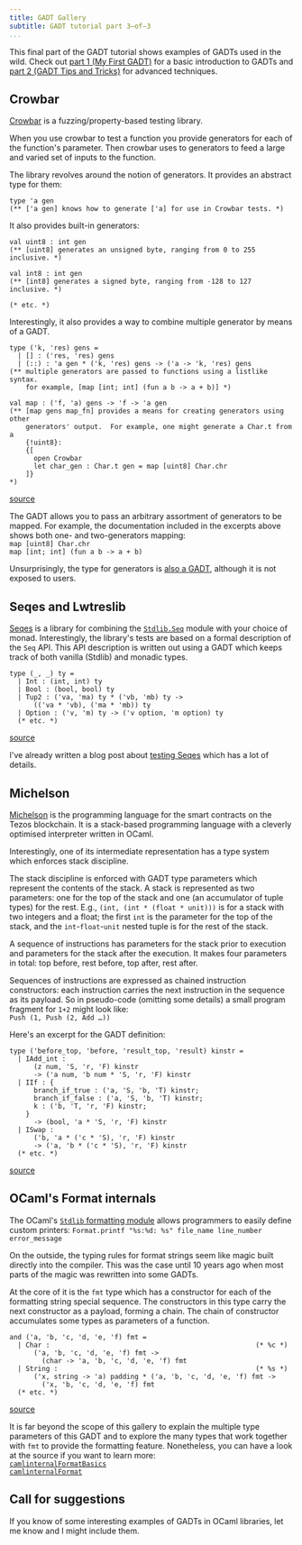 ```yaml
---
title: GADT Gallery
subtitle: GADT tutorial part 3—of—3
...
```


This final part of the GADT tutorial shows examples of GADTs used in the wild.
Check out [part 1 (My First GADT)](/code/my-first-gadt.html) for a basic introduction to GADTs and [part 2 (GADT Tips and Tricks)](/code/gadt-tips-and-tricks.html) for advanced techniques.


## Crowbar

[Crowbar](https://ocaml.org/p/crowbar/latest) is a fuzzing/property-based testing library.

When you use crowbar to test a function you provide generators for each of the function's parameter.
Then crowbar uses to generators to feed a large and varied set of inputs to the function.

The library revolves around the notion of generators.
It provides an abstract type for them:

```
type 'a gen
(** ['a gen] knows how to generate ['a] for use in Crowbar tests. *)
```

It also provides built-in generators:

```
val uint8 : int gen
(** [uint8] generates an unsigned byte, ranging from 0 to 255 inclusive. *)

val int8 : int gen
(** [int8] generates a signed byte, ranging from -128 to 127 inclusive. *)

(* etc. *)
```

Interestingly, it also provides a way to combine multiple generator by means of a GADT.

```
type ('k, 'res) gens =
  | [] : ('res, 'res) gens
  | (::) : 'a gen * ('k, 'res) gens -> ('a -> 'k, 'res) gens
(** multiple generators are passed to functions using a listlike syntax.
    for example, [map [int; int] (fun a b -> a + b)] *)

val map : ('f, 'a) gens -> 'f -> 'a gen
(** [map gens map_fn] provides a means for creating generators using other
    generators' output.  For example, one might generate a Char.t from a
    {!uint8}:
    {[
      open Crowbar
      let char_gen : Char.t gen = map [uint8] Char.chr
    ]}
*)
```
[source](https://github.com/stedolan/crowbar/blob/v0.2.1/src/crowbar.mli#L6)

The GADT allows you to pass an arbitrary assortment of generators to be mapped.
For example, the documentation included in the excerpts above shows both one- and two-generators mapping:  
`map [uint8] Char.chr`  
`map [int; int] (fun a b -> a + b)`

Unsurprisingly, the type for generators is [also a GADT](https://github.com/stedolan/crowbar/blob/v0.2.1/src/crowbar.ml#L12), although it is not exposed to users.


## Seqes and Lwtreslib

[Seqes](https://ocaml.org/p/seqes/latest) is a library for combining the [`Stdlib.Seq`](https://v2.ocaml.org/api/Seq.html) module with your choice of monad.
Interestingly, the library's tests are based on a formal description of the `Seq` API.
This API description is written out using a GADT which keeps track of both vanilla (Stdlib) and monadic types.

```
type (_, _) ty =
  | Int : (int, int) ty
  | Bool : (bool, bool) ty
  | Tup2 : ('va, 'ma) ty * ('vb, 'mb) ty ->
      (('va * 'vb), ('ma * 'mb)) ty
  | Option : ('v, 'm) ty -> ('v option, 'm option) ty
  (* etc. *)
```
[source](https://gitlab.com/nomadic-labs/seqes/-/blob/0.2/test/pbt/helpers.ml?ref_type=tags#L85)

I've already written a blog post about [testing Seqes](/code/testing-seqes.html) which has a lot of details.


## Michelson

[Michelson](https://www.michelson.org/) is the programming language for the smart contracts on the Tezos blockchain.
It is a stack-based programming language with a cleverly optimised interpreter written in OCaml.

Interestingly, one of its intermediate representation has a type system which enforces stack discipline.

The stack discipline is enforced with GADT type parameters which represent the contents of the stack.
A stack is represented as two parameters: one for the top of the stack and one (an accumulator of tuple types) for the rest.
E.g., `(int, (int * (float * unit)))` is for a stack with two integers and a float; the first `int` is the parameter for the top of the stack, and the `int`-`float`-`unit` nested tuple is for the rest of the stack.

A sequence of instructions has parameters for the stack prior to execution and parameters for the stack after the execution.
It makes four parameters in total: top before, rest before, top after, rest after.

Sequences of instructions are expressed as chained instruction constructors: each instruction carries the next instruction in the sequence as its payload.
So in pseudo-code (omitting some details) a small program fragment for `1+2` might look like:  
`Push (1, Push (2, Add …))`

Here's an excerpt for the GADT definition:

```
type ('before_top, 'before, 'result_top, 'result) kinstr =
  | IAdd_int :
      (z num, 'S, 'r, 'F) kinstr
      -> ('a num, 'b num * 'S, 'r, 'F) kinstr
  | IIf : {
      branch_if_true : ('a, 'S, 'b, 'T) kinstr;
      branch_if_false : ('a, 'S, 'b, 'T) kinstr;
      k : ('b, 'T, 'r, 'F) kinstr;
    }
      -> (bool, 'a * 'S, 'r, 'F) kinstr
  | ISwap :
      ('b, 'a * ('c * 'S), 'r, 'F) kinstr
      -> ('a, 'b * ('c * 'S), 'r, 'F) kinstr
  (* etc. *)
```
[source](https://gitlab.com/tezos/tezos/-/blob/v19.1/src/proto_018_Proxford/lib_protocol/script_typed_ir.mli?ref_type=tags#L332)


## OCaml's Format internals

The OCaml's [`Stdlib` formatting module](https://v2.ocaml.org/api/Format.html) allows programmers to easily define custom printers:
`Format.printf "%s:%d: %s" file_name line_number error_message`

On the outside, the typing rules for format strings seem like magic built directly into the compiler.
This was the case until 10 years ago when most parts of the magic was rewritten into some GADTs.

At the core of it is the `fmt` type which has a constructor for each of the formatting string special sequence.
The constructors in this type carry the next constructor as a payload, forming a chain.
The chain of constructor accumulates some types as parameters of a function.

```
and ('a, 'b, 'c, 'd, 'e, 'f) fmt =
  | Char :                                                   (* %c *)
      ('a, 'b, 'c, 'd, 'e, 'f) fmt ->
        (char -> 'a, 'b, 'c, 'd, 'e, 'f) fmt
  | String :                                                 (* %s *)
      ('x, string -> 'a) padding * ('a, 'b, 'c, 'd, 'e, 'f) fmt ->
        ('x, 'b, 'c, 'd, 'e, 'f) fmt
  (* etc. *)
```
[source](https://github.com/ocaml/ocaml/blob/trunk/stdlib/camlinternalFormatBasics.ml#L365)

It is far beyond the scope of this gallery to explain the multiple type parameters of this GADT and to explore the many types that work together with `fmt` to provide the formatting feature.
Nonetheless, you can have a look at the source if you want to learn more:  
[`camlinternalFormatBasics`](https://github.com/ocaml/ocaml/blob/trunk/stdlib/camlinternalFormatBasics.ml)  
[`camlinternalFormat`](https://github.com/ocaml/ocaml/blob/trunk/stdlib/camlinternalFormat.ml)


## Call for suggestions

If you know of some interesting examples of GADTs in OCaml libraries, let me know and I might include them.
